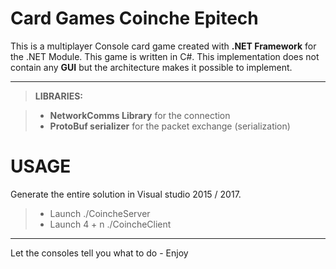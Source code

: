 Card Games Coinche Epitech
==========================
This is a multiplayer Console card game created with **.NET Framework** for the .NET Module. This game is written in C#.
This implementation does not contain any **GUI** but the architecture makes it possible to implement.

----------
> **LIBRARIES:**

> - **NetworkComms Library** for the connection
> - **ProtoBuf serializer** for the packet exchange (serialization)



USAGE
=====

Generate the entire solution in Visual studio 2015 / 2017.
> - Launch ./CoincheServer
> - Launch 4 + n ./CoincheClient 

----------
Let the consoles tell you what to do - Enjoy
